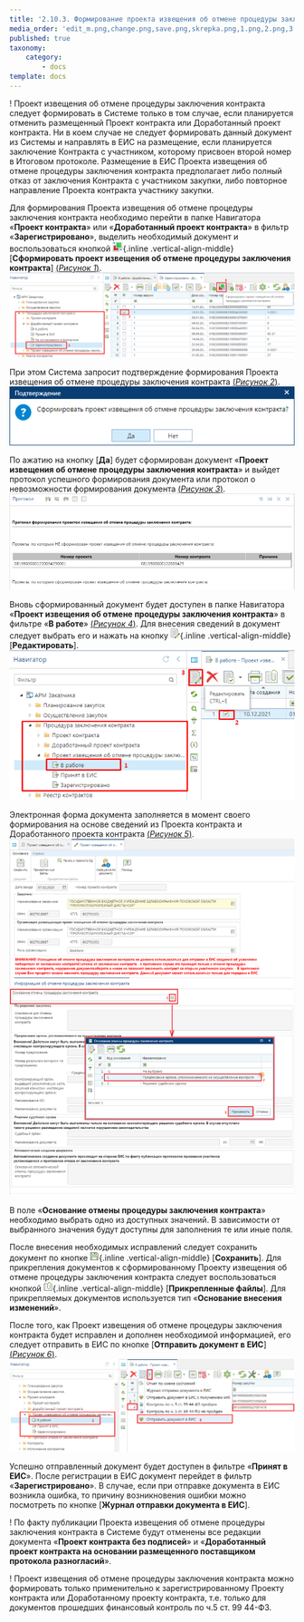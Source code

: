 ```yaml
---
title: '2.10.3. Формирование проекта извещения об отмене процедуры заключения контракта'
media_order: 'edit_m.png,change.png,save.png,skrepka.png,1.png,2.png,3.png,4.png,6.png,5.png'
published: true
taxonomy:
    category:
        - docs
template: docs
---
```


! Проект извещения об отмене процедуры заключения контракта следует формировать в Системе только в том случае, если планируется отменить размещенный Проект контракта или Доработанный проект контракта. Ни в коем случае не следует формировать данный документ из Системы и направлять в ЕИС на размещение, если планируется заключение Контракта с участником, которому присвоен второй номер в Итоговом протоколе. Размещение в ЕИС Проекта извещения об отмене процедуры заключения контракта предполагает либо полный отказ от заключения Контракта с участником закупки, либо повторное направление Проекта контракта участнику закупки.

Для формирования Проекта извещения об отмене процедуры заключения контракта необходимо перейти в папке Навигатора «**Проект контракта**» или «**Доработанный проект контракта**» в фильтр «**Зарегистрировано**», выделить необходимый документ и воспользоваться кнопкой ![](change.png){.inline .vertical-align-middle} [**Сформировать проект извещения об отмене процедуры заключения контракта**] [(*Рисунок 1*)](#ris-1).
![Рисунок 1. Кнопка формирования проект извещения об отмене процедуры заключения контракта](1.png?id=ris-1)

При этом Система запросит подтверждение формирования Проекта извещения об отмене процедуры заключения контракта [(*Рисунок 2*)](#ris-2).
![Рисунок 2. Кнопка формирования проект извещения об отмене процедуры заключения контракта](2.png?id=ris-2)

По ажатию на кнопку [**Да**] будет сформирован документ «**Проект извещения об отмене процедуры заключения контракта**» и выйдет протокол успешного формирования документа или протокол о невозможности формирования документа [(*Рисунок 3*)](#ris-3).
![Рисунок 3. Протокол формирования проектов извещения об отмене процедуры заключения контракта](3.png?id=ris-3)

Вновь сформированный документ будет доступен в папке Навигатора «**Проект извещения об отмене процедуры заключения контракта**» в фильтре «**В работе**» [(*Рисунок 4*)](#ris-4). Для внесения сведений в документ следует выбрать его и нажать на кнопку ![](edit_m.png){.inline .vertical-align-middle} [**Редактировать**].
![Рисунок 4. Вновь сформированный проект извещения об отмене процедуры заключения контракта](4.png?id=ris-4)

Электронная форма документа заполняется в момент своего формирования на основе сведений из Проекта контракта и Доработанного проекта контракта [(*Рисунок 5*)](#ris-5).
![Рисунок 5. Электронная форма проекта извещения об отмене процедуры заключения контракта](5.png?id=ris-5)

В поле «**Основание отмены процедуры заключения контракта**» необходимо выбрать одно из доступных значений. В зависимости от выбранного значения будут доступны для заполнения те или иные поля.

После внесения необходимых исправлений следует сохранить документ по кнопке ![](save.png){.inline .vertical-align-middle} [**Сохранить**]. Для прикрепления документов к сформированному Проекту извещения об отмене процедуры заключения контракта следует воспользоваться кнопкой ![](skrepka.png){.inline .vertical-align-middle} [**Прикрепленные файлы**]. Для прикрепляемых документов используется тип «**Основание внесения изменений**».

После того, как  Проект извещения об отмене процедуры заключения контракта будет исправлен и дополнен необходимой информацией, его следует отправить в ЕИС по кнопке [**Отправить документ в ЕИС**] [(*Рисунок 6*)](#ris-6).
![Рисунок 6. Отправка в ЕИС проекта извещения об отмене процедуры заключения контракта](6.png?id=ris-6)

Успешно отправленный документ будет доступен в фильтре «**Принят в ЕИС**». После регистрации в ЕИС документ перейдет в фильтр «**Зарегистрировано**». В случае, если при отправке документа в ЕИС возникла ошибка, то причину возникновения ошибки можно посмотреть по кнопке [**Журнал отправки документа в ЕИС**].

! По факту публикации Проекта извещения об отмене процедуры заключения контракта в Системе будут отменены все редакции документа «**Проект контракта без подписей**» и «**Доработанный проект контракта на основании размещенного поставщиком протокола разногласий**».

! Проект извещения об отмене процедуры заключения контракта можно формировать только применительно к зарегистрированному Проекту контракта или Доработанному проекту контракта, т.е. только для документов прошедших финансовый контроль по ч.5 ст. 99 44-ФЗ.
